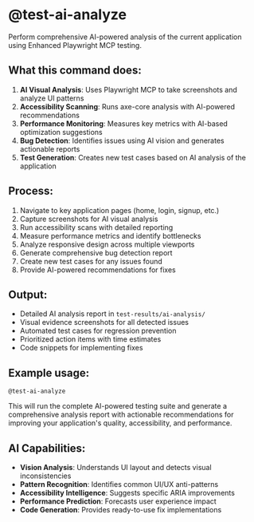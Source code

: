 # @test-ai-analyze

Perform comprehensive AI-powered analysis of the current application using Enhanced Playwright MCP testing.

## What this command does:

1. **AI Visual Analysis**: Uses Playwright MCP to take screenshots and analyze UI patterns
2. **Accessibility Scanning**: Runs axe-core analysis with AI-powered recommendations  
3. **Performance Monitoring**: Measures key metrics with AI-based optimization suggestions
4. **Bug Detection**: Identifies issues using AI vision and generates actionable reports
5. **Test Generation**: Creates new test cases based on AI analysis of the application

## Process:

1. Navigate to key application pages (home, login, signup, etc.)
2. Capture screenshots for AI visual analysis
3. Run accessibility scans with detailed reporting
4. Measure performance metrics and identify bottlenecks
5. Analyze responsive design across multiple viewports
6. Generate comprehensive bug detection report
7. Create new test cases for any issues found
8. Provide AI-powered recommendations for fixes

## Output:

- Detailed AI analysis report in `test-results/ai-analysis/`
- Visual evidence screenshots for all detected issues
- Automated test cases for regression prevention
- Prioritized action items with time estimates
- Code snippets for implementing fixes

## Example usage:

```
@test-ai-analyze
```

This will run the complete AI-powered testing suite and generate a comprehensive analysis report with actionable recommendations for improving your application's quality, accessibility, and performance.

## AI Capabilities:

- **Vision Analysis**: Understands UI layout and detects visual inconsistencies
- **Pattern Recognition**: Identifies common UI/UX anti-patterns
- **Accessibility Intelligence**: Suggests specific ARIA improvements
- **Performance Prediction**: Forecasts user experience impact
- **Code Generation**: Provides ready-to-use fix implementations 